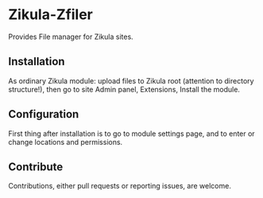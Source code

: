 # Zikula-Zfiler
Provides File manager for Zikula sites.

## Installation

As ordinary Zikula module: upload files to Zikula root (attention to directory structure!), then go to site Admin panel, Extensions, Install the module.

## Configuration

First thing after installation is to go to module settings page, and to enter or change locations and permissions.

## Contribute

Contributions, either pull requests or reporting issues, are welcome.

